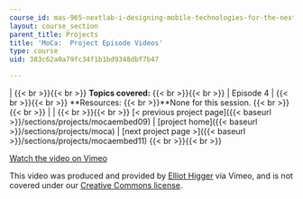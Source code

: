 ```yaml
---
course_id: mas-965-nextlab-i-designing-mobile-technologies-for-the-next-billion-users-fall-2008
layout: course_section
parent_title: Projects
title: 'MoCa:  Project Episode Videos'
type: course
uid: 383c62a0a79fc34f1b1bd9348dbf7b47

---
```


|  {{< br >}}{{< br >}} **Topics covered:** {{< br >}}{{< br >}}  | Episode 4 |  {{< br >}}{{< br >}} **Resources:  {{< br >}}**None for this session. {{< br >}}{{< br >}}  |
|  {{< br >}}{{< br >}} [< previous project page]({{< baseurl >}}/sections/projects/mocaembed09) &#124; [project home]({{< baseurl >}}/sections/projects/moca) &#124; [next project page >]({{< baseurl >}}/sections/projects/mocaembed11) {{< br >}}{{< br >}}  

[Watch the video on Vimeo](http://vimeo.com/moogaloop.swf?clip_id=2136271&server=vimeo.com&show_title=0&show_byline=0&show_portrait=0&color=&fullscreen=0&group_id=)[](http://vimeo.com/moogaloop.swf?clip_id=1957271&server=vimeo.com&show_title=0&show_byline=0&show_portrait=0&color=&fullscreen=0&group_id=)

This video was produced and provided by [Elliot Higger](http://vimeo.com/user718926) via Vimeo, and is not covered under our [Creative Commons license](/terms/#cc).